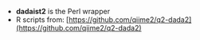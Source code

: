 * **dadaist2** is the Perl wrapper
* R scripts from: [https://github.com/qiime2/q2-dada2](https://github.com/qiime2/q2-dada2)
